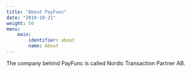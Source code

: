 ```yaml
---
title: "About PayFunc"
date: "2019-10-21"
weight: 50
menu: 
    main:
        identifier: about
        name: About
---
```

The company behind PayFunc is called Nordic Transaction Partner AB.
